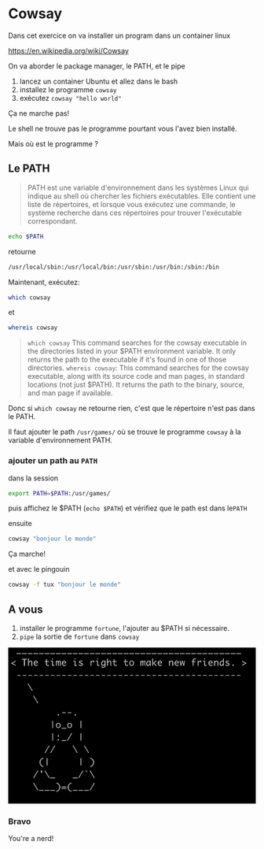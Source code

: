# Cowsay

Dans cet exercice on va installer un program dans un container linux

<https://en.wikipedia.org/wiki/Cowsay>

On va aborder le package manager, le PATH, et le pipe

1. lancez un container Ubuntu et allez dans le bash
2. installez le programme `cowsay`
3. exécutez `cowsay "hello world"`

Ça ne marche pas!

Le shell ne trouve pas le programme pourtant vous l'avez bien installé.

Mais où est le programme ?

## Le PATH

> PATH est une variable d'environnement dans les systèmes Linux qui indique au shell où chercher les fichiers exécutables. Elle contient une liste de répertoires, et lorsque vous exécutez une commande, le système recherche dans ces répertoires pour trouver l'exécutable correspondant.

```bash
echo $PATH
```

retourne

```bash
/usr/local/sbin:/usr/local/bin:/usr/sbin:/usr/bin:/sbin:/bin
```

Maintenant, exécutez:

```bash
which cowsay
```

et

```bash
whereis cowsay
```

> `which cowsay` This command searches for the cowsay executable in the directories listed in your $PATH environment variable. It only returns the path to the executable if it's found in one of those directories.
> `whereis cowsay`: This command searches for the cowsay executable, along with its source code and man pages, in standard locations (not just $PATH). It returns the path to the binary, source, and man page if available.

Donc si `which cowsay` ne retourne rien, c'est que le répertoire n'est pas dans le PATH.

Il faut ajouter le path `/usr/games/` où se trouve le programme `cowsay`  à la variable d'environnement PATH.

### ajouter un path au `PATH`

dans la session

```bash
export PATH=$PATH:/usr/games/
```

puis affichez le $PATH (`echo $PATH`) et vérifiez que le path est dans le`PATH`

ensuite

```bash
cowsay "bonjour le monde"
```

Ça marche!

et avec le pingouin

```bash
cowsay -f tux "bonjour le monde"
```

## A vous

1. installer le programme `fortune`, l'ajouter au $PATH si nécessaire.
2. `pipe` la sortie de `fortune` dans `cowsay`

![fortune pip cowsay](./../../img/memes/fortune-pipe-cowsay.png)

### Bravo

You're a nerd!
